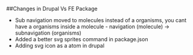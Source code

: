 ##Changes in Drupal Vs FE Package
* Sub navigation moved to molecules instead of a organisms, you cant have a organisms inside a molecule - navigation (molecule) -> subnavigation (organisms)
* Added a better svg sprites command in package.json
* Adding svg icon as a atom in drupal
